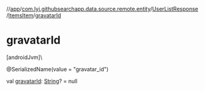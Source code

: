 //[app](../../../../index.md)/[com.lyj.githubsearchapp.data.source.remote.entity](../../index.md)/[UserListResponse](../index.md)/[ItemsItem](index.md)/[gravatarId](gravatar-id.md)

# gravatarId

[androidJvm]\

@SerializedName(value = "gravatar_id")

val [gravatarId](gravatar-id.md): [String](https://kotlinlang.org/api/latest/jvm/stdlib/kotlin/-string/index.html)? = null
